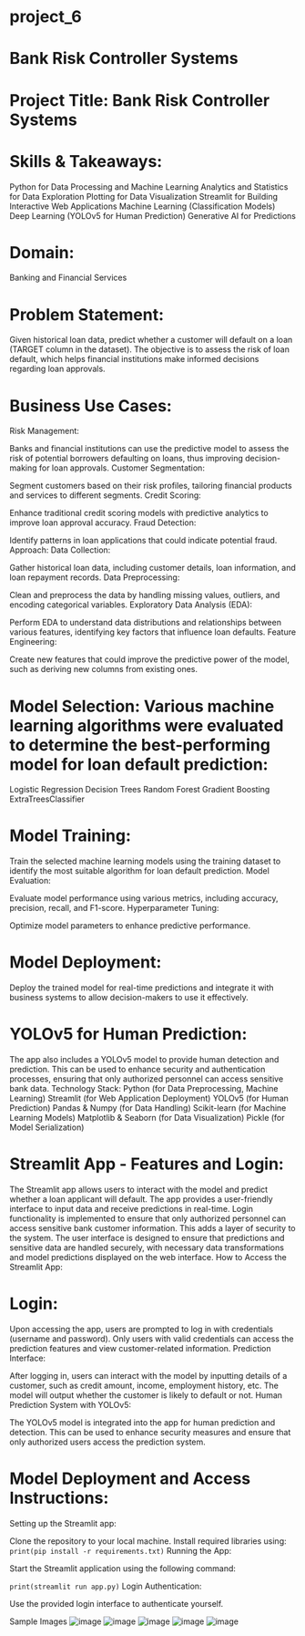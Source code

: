 # project_6
# Bank Risk Controller Systems
# Project Title: Bank Risk Controller Systems
# Skills & Takeaways:
Python for Data Processing and Machine Learning
Analytics and Statistics for Data Exploration
Plotting for Data Visualization
Streamlit for Building Interactive Web Applications
Machine Learning (Classification Models)
Deep Learning (YOLOv5 for Human Prediction)
Generative AI for Predictions
# Domain:
Banking and Financial Services
# Problem Statement:
Given historical loan data, predict whether a customer will default on a loan (TARGET column in the dataset). The objective is to assess the risk of loan default, which helps financial institutions make informed decisions regarding loan approvals.

# Business Use Cases:
Risk Management:

Banks and financial institutions can use the predictive model to assess the risk of potential borrowers defaulting on loans, thus improving decision-making for loan approvals.
Customer Segmentation:

Segment customers based on their risk profiles, tailoring financial products and services to different segments.
Credit Scoring:

Enhance traditional credit scoring models with predictive analytics to improve loan approval accuracy.
Fraud Detection:

Identify patterns in loan applications that could indicate potential fraud.
Approach:
Data Collection:

Gather historical loan data, including customer details, loan information, and loan repayment records.
Data Preprocessing:

Clean and preprocess the data by handling missing values, outliers, and encoding categorical variables.
Exploratory Data Analysis (EDA):

Perform EDA to understand data distributions and relationships between various features, identifying key factors that influence loan defaults.
Feature Engineering:

Create new features that could improve the predictive power of the model, such as deriving new columns from existing ones.
# Model Selection: Various machine learning algorithms were evaluated to determine the best-performing model for loan default prediction:

Logistic Regression
Decision Trees
Random Forest
Gradient Boosting
ExtraTreesClassifier
# Model Training:

Train the selected machine learning models using the training dataset to identify the most suitable algorithm for loan default prediction.
Model Evaluation:

Evaluate model performance using various metrics, including accuracy, precision, recall, and F1-score.
Hyperparameter Tuning:

Optimize model parameters to enhance predictive performance.
# Model Deployment:

Deploy the trained model for real-time predictions and integrate it with business systems to allow decision-makers to use it effectively.
# YOLOv5 for Human Prediction:

The app also includes a YOLOv5 model to provide human detection and prediction. This can be used to enhance security and authentication processes, ensuring that only authorized personnel can access sensitive bank data.
Technology Stack:
Python (for Data Preprocessing, Machine Learning)
Streamlit (for Web Application Deployment)
YOLOv5 (for Human Prediction)
Pandas & Numpy (for Data Handling)
Scikit-learn (for Machine Learning Models)
Matplotlib & Seaborn (for Data Visualization)
Pickle (for Model Serialization)
# Streamlit App - Features and Login:
The Streamlit app allows users to interact with the model and predict whether a loan applicant will default.
The app provides a user-friendly interface to input data and receive predictions in real-time.
Login functionality is implemented to ensure that only authorized personnel can access sensitive bank customer information. This adds a layer of security to the system.
The user interface is designed to ensure that predictions and sensitive data are handled securely, with necessary data transformations and model predictions displayed on the web interface.
How to Access the Streamlit App:
# Login:

Upon accessing the app, users are prompted to log in with credentials (username and password).
Only users with valid credentials can access the prediction features and view customer-related information.
Prediction Interface:

After logging in, users can interact with the model by inputting details of a customer, such as credit amount, income, employment history, etc.
The model will output whether the customer is likely to default or not.
Human Prediction System with YOLOv5:

The YOLOv5 model is integrated into the app for human prediction and detection.
This can be used to enhance security measures and ensure that only authorized users access the prediction system.

# Model Deployment and Access Instructions:
Setting up the Streamlit app:

Clone the repository to your local machine.
Install required libraries using:
`print(pip install -r requirements.txt)`
Running the App:

Start the Streamlit application using the following command:

`print(streamlit run app.py)`
Login Authentication:

Use the provided login interface to authenticate yourself.

Sample Images
![image](https://github.com/user-attachments/assets/3e422739-1491-4295-9034-5d91d2d59f28)
![image](https://github.com/user-attachments/assets/67cbbec9-9f73-48e0-8e6e-a31214fe59e8)
![image](https://github.com/user-attachments/assets/1310ed73-74c5-45e5-a4de-86859e8937d8)
![image](https://github.com/user-attachments/assets/8e566896-c75d-4df5-b811-2fb2683fba79)
![image](https://github.com/user-attachments/assets/e1357c55-de32-425b-bc93-5c1100d7648a)







